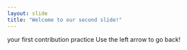 ```yaml
---
layout: slide
title: "Welcome to our second slide!"
---
```

your first contribution practice
Use the left arrow to go back!
